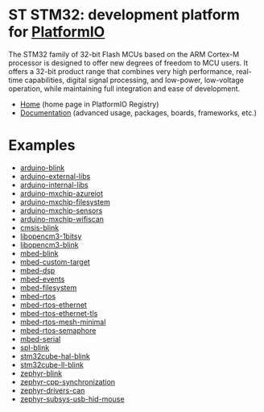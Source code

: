 
# ST STM32: development platform for [PlatformIO](https://platformio.org)

The STM32 family of 32-bit Flash MCUs based on the ARM Cortex-M processor is designed to offer new degrees of freedom to MCU users. It offers a 32-bit product range that combines very high performance, real-time capabilities, digital signal processing, and low-power, low-voltage operation, while maintaining full integration and ease of development.

* [Home](https://platformio.org/platforms/ststm32) (home page in PlatformIO Registry)
* [Documentation](https://docs.platformio.org/page/platforms/ststm32.html) (advanced usage, packages, boards, frameworks, etc.)

# Examples

* [arduino-blink](https://github.com/platformio/platform-ststm32/tree/master/examples/arduino-blink)
* [arduino-external-libs](https://github.com/platformio/platform-ststm32/tree/master/examples/arduino-external-libs)
* [arduino-internal-libs](https://github.com/platformio/platform-ststm32/tree/master/examples/arduino-internal-libs)
* [arduino-mxchip-azureiot](https://github.com/platformio/platform-ststm32/tree/master/examples/arduino-mxchip-azureiot)
* [arduino-mxchip-filesystem](https://github.com/platformio/platform-ststm32/tree/master/examples/arduino-mxchip-filesystem)
* [arduino-mxchip-sensors](https://github.com/platformio/platform-ststm32/tree/master/examples/arduino-mxchip-sensors)
* [arduino-mxchip-wifiscan](https://github.com/platformio/platform-ststm32/tree/master/examples/arduino-mxchip-wifiscan)
* [cmsis-blink](https://github.com/platformio/platform-ststm32/tree/master/examples/cmsis-blink)
* [libopencm3-1bitsy](https://github.com/platformio/platform-ststm32/tree/master/examples/libopencm3-1bitsy)
* [libopencm3-blink](https://github.com/platformio/platform-ststm32/tree/master/examples/libopencm3-blink)
* [mbed-blink](https://github.com/platformio/platform-ststm32/tree/master/examples/mbed-blink)
* [mbed-custom-target](https://github.com/platformio/platform-ststm32/tree/master/examples/mbed-custom-target)
* [mbed-dsp](https://github.com/platformio/platform-ststm32/tree/master/examples/mbed-dsp)
* [mbed-events](https://github.com/platformio/platform-ststm32/tree/master/examples/mbed-events)
* [mbed-filesystem](https://github.com/platformio/platform-ststm32/tree/master/examples/mbed-filesystem)
* [mbed-rtos](https://github.com/platformio/platform-ststm32/tree/master/examples/mbed-rtos)
* [mbed-rtos-ethernet](https://github.com/platformio/platform-ststm32/tree/master/examples/mbed-rtos-ethernet)
* [mbed-rtos-ethernet-tls](https://github.com/platformio/platform-ststm32/tree/master/examples/mbed-rtos-ethernet-tls)
* [mbed-rtos-mesh-minimal](https://github.com/platformio/platform-ststm32/tree/master/examples/mbed-rtos-mesh-minimal)
* [mbed-rtos-semaphore](https://github.com/platformio/platform-ststm32/tree/master/examples/mbed-rtos-semaphore)
* [mbed-serial](https://github.com/platformio/platform-ststm32/tree/master/examples/mbed-serial)
* [spl-blink](https://github.com/platformio/platform-ststm32/tree/master/examples/spl-blink)
* [stm32cube-hal-blink](https://github.com/platformio/platform-ststm32/tree/master/examples/stm32cube-hal-blink)
* [stm32cube-ll-blink](https://github.com/platformio/platform-ststm32/tree/master/examples/stm32cube-ll-blink)
* [zephyr-blink](https://github.com/platformio/platform-ststm32/tree/master/examples/zephyr-blink)
* [zephyr-cpp-synchronization](https://github.com/platformio/platform-ststm32/tree/master/examples/zephyr-cpp-synchronization)
* [zephyr-drivers-can](https://github.com/platformio/platform-ststm32/tree/master/examples/zephyr-drivers-can)
* [zephyr-subsys-usb-hid-mouse](https://github.com/platformio/platform-ststm32/tree/master/examples/zephyr-subsys-usb-hid-mouse)
